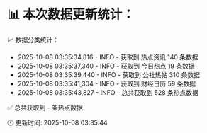 📊 本次数据更新统计：
==========================

📈 数据分类统计：
- 2025-10-08 03:35:34,816 - INFO - 获取到 热点资讯 140 条数据
- 2025-10-08 03:35:37,340 - INFO - 获取到 今日热点 19 条数据
- 2025-10-08 03:35:39,440 - INFO - 获取到 公社热帖 310 条数据
- 2025-10-08 03:35:41,304 - INFO - 获取到 财经日历 59 条数据
- 2025-10-08 03:35:43,827 - INFO - 总共获取到 528 条热点数据

✅ 总共获取到 - 条热点数据

🕐 更新时间: 2025-10-08 03:35:44
